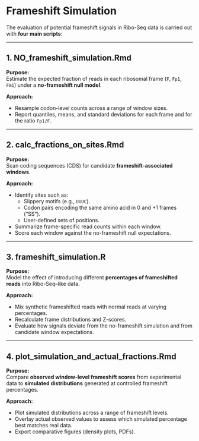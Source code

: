 # Frameshift Simulation

The evaluation of potential frameshift signals in Ribo-Seq data is carried out with **four main scripts**:

---

## 1. **NO_frameshift_simulation.Rmd**  
**Purpose:**  
Estimate the expected fraction of reads in each ribosomal frame (`F`, `Fp1`, `Fm1`) under a **no-frameshift null model**.  

**Approach:**  
- Resample codon-level counts across a range of window sizes.  
- Report quantiles, means, and standard deviations for each frame and for the ratio `Fp1/F`.

---

## 2. **calc_fractions_on_sites.Rmd**  
**Purpose:**  
Scan coding sequences (CDS) for candidate **frameshift-associated windows**.  

**Approach:**  
- Identify sites such as:  
  - Slippery motifs (e.g., `UUUC`).  
  - Codon pairs encoding the same amino acid in 0 and +1 frames (“SS”).  
  - User-defined sets of positions.  
- Summarize frame-specific read counts within each window.  
- Score each window against the no-frameshift null expectations.

---

## 3. **frameshift_simulation.R**  
**Purpose:**  
Model the effect of introducing different **percentages of frameshifted reads** into Ribo-Seq–like data.  

**Approach:**  
- Mix synthetic frameshifted reads with normal reads at varying percentages.  
- Recalculate frame distributions and Z-scores.  
- Evaluate how signals deviate from the no-frameshift simulation and from candidate window expectations.

---

## 4. **plot_simulation_and_actual_fractions.Rmd**  
**Purpose:**  
Compare **observed window-level frameshift scores** from experimental data to **simulated distributions** generated at controlled frameshift percentages.  

**Approach:**  
- Plot simulated distributions across a range of frameshift levels.  
- Overlay actual observed values to assess which simulated percentage best matches real data.  
- Export comparative figures (density plots, PDFs).
